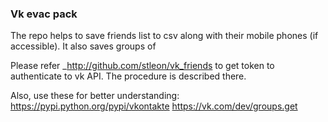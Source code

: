 ### Vk evac pack

The repo helps to save friends list to csv along with their mobile phones (if accessible).
It also saves groups of 

Please refer _http://github.com/stleon/vk_friends
to get token to authenticate to vk API. The procedure is described there.

Also, use these for better understanding:
https://pypi.python.org/pypi/vkontakte
https://vk.com/dev/groups.get
